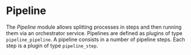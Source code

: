 # Pipeline

The _Pipeline_ module allows splitting processes in steps and then running them
via an orchestrator service. Pipelines are defined as plugins of type
`pipeline_pipeline`. A pipeline consists in a number of pipeline steps. Each
step is a plugin of type `pipeline_step`.
